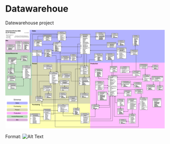 # Datawarehoue

Datewarehouse project

![adventureworks-database-diagram](/adventureworks-database-diagram.png)

Format: ![Alt Text](url)

